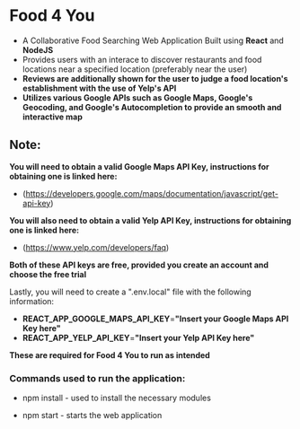 # Food 4 You
- A Collaborative Food Searching Web Application Built using **React** and **NodeJS**
- Provides users with an interace to discover restaurants and food locations near a specified location (preferably near the user)
- **Reviews are additionally shown for the user to judge a food location's establishment with the use of Yelp's API**
- **Utilizes various Google APIs such as Google Maps, Google's Geocoding, and Google's Autocompletion to provide an smooth and interactive map**

## Note:

**You will need to obtain a valid Google Maps API Key, instructions for obtaining one is linked here:**
- (https://developers.google.com/maps/documentation/javascript/get-api-key)

**You will also need to obtain a valid Yelp API Key, instructions for obtaining one is linked here:**
- (https://www.yelp.com/developers/faq)

**Both of these API keys are free, provided you create an account and choose the free trial**

Lastly, you will need to create a ".env.local" file with the following information:

* **REACT_APP_GOOGLE_MAPS_API_KEY**=**"Insert your Google Maps API Key here"**
* **REACT_APP_YELP_API_KEY**=**"Insert your Yelp API Key here"**

**These are required for Food 4 You to run as intended**

### Commands used to run the application:

* npm install - used to install the necessary modules 

* npm start - starts the web application




